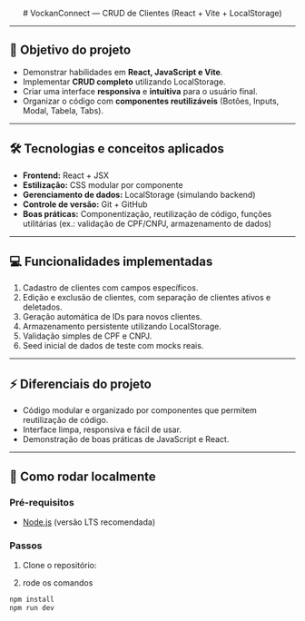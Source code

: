 

<p align="center">
# VockanConnect — CRUD de Clientes (React + Vite + LocalStorage)
</p>

---

## 🎯 Objetivo do projeto

- Demonstrar habilidades em **React, JavaScript e Vite**.  
- Implementar **CRUD completo** utilizando LocalStorage.  
- Criar uma interface **responsiva** e **intuitiva** para o usuário final.  
- Organizar o código com **componentes reutilizáveis** (Botões, Inputs, Modal, Tabela, Tabs).

---

## 🛠 Tecnologias e conceitos aplicados

- **Frontend:** React + JSX  
- **Estilização:** CSS modular por componente  
- **Gerenciamento de dados:** LocalStorage (simulando backend)  
- **Controle de versão:** Git + GitHub  
- **Boas práticas:** Componentização, reutilização de código, funções utilitárias (ex.: validação de CPF/CNPJ, armazenamento de dados)  

---

## 💻 Funcionalidades implementadas

1. Cadastro de clientes com campos específicos.  
2. Edição e exclusão de clientes, com separação de clientes ativos e deletados.  
3. Geração automática de IDs para novos clientes.  
4. Armazenamento persistente utilizando LocalStorage.  
5. Validação simples de CPF e CNPJ.  
6. Seed inicial de dados de teste com mocks reais.

---

## ⚡ Diferenciais do projeto

- Código modular e organizado por componentes que permitem reutilização de código.  
- Interface limpa, responsiva e fácil de usar.  
- Demonstração de boas práticas de JavaScript e React.

---

## 🚀 Como rodar localmente

### Pré-requisitos

- [Node.js](https://nodejs.org/) (versão LTS recomendada)

### Passos

1. Clone o repositório:

2. rode os comandos

```bash
npm install
npm run dev
```

